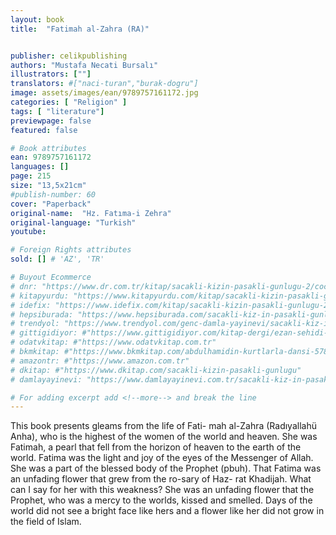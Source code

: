 ```yaml
---
layout: book
title:  "Fatimah al-Zahra (RA)"


publisher: celikpublishing
authors: "Mustafa Necati Bursalı"
illustrators: [""]
translators: #["naci-turan","burak-dogru"]
image: assets/images/ean/9789757161172.jpg
categories: [ "Religion" ]
tags: [ "literature"]
previewpage: false
featured: false

# Book attributes
ean: 9789757161172
languages: []
page: 215
size: "13,5x21cm"
#publish-number: 60
cover: "Paperback"
original-name:  "Hz. Fatıma-i Zehra"
original-language: "Turkish"
youtube:

# Foreign Rights attributes
sold: [] # 'AZ', 'TR'

# Buyout Ecommerce
# dnr: "https://www.dr.com.tr/kitap/sacakli-kizin-pasakli-gunlugu-2/cocuk-ve-genclik/genclik-10-yas/roman-oyku/urunno=0001893059001"
# kitapyurdu: "https://www.kitapyurdu.com/kitap/sacakli-kizin-pasakli-gunlugu-2-/560122.html&filter_name=Sa%C3%A7akl%C4%B1+K%C4%B1z%27%C4%B1n+Pasakl%C4%B1+G%C3%BCnl%C3%BC%C4%9F%C3%BC+2"
# idefix: "https://www.idefix.com/kitap/sacakli-kizin-pasakli-gunlugu-2/cocuk-ve-genclik/genclik-10-yas/roman-oyku/urunno=0001893059001"
# hepsiburada: "https://www.hepsiburada.com/sacakli-kiz-in-pasakli-gunlugu-2-damla-yayinevi-p-HBV000012ER86"
# trendyol: "https://www.trendyol.com/genc-damla-yayinevi/sacakli-kiz-in-pasakli-gunlugu-2-p-54825777"
# gittigidiyor: #"https://www.gittigidiyor.com/kitap-dergi/ezan-sehidi-adnan-menderes_pdp_732728793"
# odatvkitap: #"https://www.odatvkitap.com.tr"
# bkmkitap: #"https://www.bkmkitap.com/abdulhamidin-kurtlarla-dansi-578226"
# amazontr: #"https://www.amazon.com.tr"
# dkitap: #"https://www.dkitap.com/sacakli-kizin-pasakli-gunlugu"
# damlayayinevi: "https://www.damlayayinevi.com.tr/sacakli-kiz-in-pasakli-gunlugu-2-bu-iste-bi-terslik-var"

# For adding excerpt add <!--more--> and break the line
---
```

This book presents gleams from the life of Fati-
mah al-Zahra (Radıyallahü Anha), who is the
highest of the women of the world and heaven.
She was Fatimah, a pearl that fell from the horizon
of heaven to the earth of the world.
Fatima was the light and joy of the eyes of the
Messenger of Allah. She was a part of the blessed
body of the Prophet (pbuh). That Fatima was an
unfading flower that grew from the ro-sary of Haz-
rat Khadijah.
What can I say for her with this weakness? She
was an unfading flower that the Prophet, who was
a mercy to the worlds, kissed and smelled.
Days of the world did not see a bright face like
hers and a flower like her did not grow in the field
of Islam.
<!--more--> 

